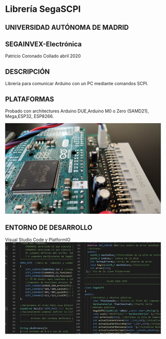 # Librería SegaSCPI
## UNIVERSIDAD AUTÓNOMA DE MADRID
## SEGAINVEX-Electrónica
Patricio Coronado Collado abril 2020
## DESCRIPCIÓN
Librería para comunicar Arduino con un PC mediante comandos SCPI.
## PLATAFORMAS
Probado con architectures Arduino DUE,Arduino M0 o Zero (SAMD21), Mega,ESP32, ESP8266.

![Alt text](https://github.com/PatricioCoronado/SegaSCPI/blob/master/Arduino.png "Optional title")
## ENTORNO DE DESARROLLO
Visual Studio Code y PlatformIO
![Alt text](https://github.com/PatricioCoronado/SegaSCPI/blob/master/platformIO.png "Optional title")
